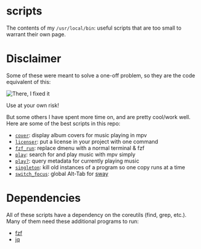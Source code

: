 # scripts

The contents of my `/usr/local/bin`: useful scripts that are too small to
warrant their own page.

# Disclaimer
Some of these were meant to solve a one-off problem, so they are the code
equivalent of this:

![There, I fixed it](https://www.banpei.net/files/tifi-mmmpringles.jpg)

Use at your own risk!

But some others I have spent more time on, and are pretty cool/work well. Here
are some of the best scripts in this repo:

 - [`cover`](cover): display album covers for music playing in mpv
 - [`licenser`](licenser): put a license in your project with one command
 - [`fzf_run`](fzf_run): replace dmenu with a normal terminal & fzf
 - [`play`](play): search for and play music with mpv simply
 - [`play?`](play?): query metadata for currently playing music
 - [`singleton`](singleton): kill old instances of a program so one copy runs at a time
 - [`switch_focus`](switch_focus): global Alt-Tab for [sway](https://swaywm.org)

# Dependencies

All of these scripts have a dependency on the coreutils (find, grep, etc.).
Many of them need these additional programs to run:

 - [fzf](https://github.com/junegunn/fzf)
 - [jq](https://stedolan.github.io/jq)
